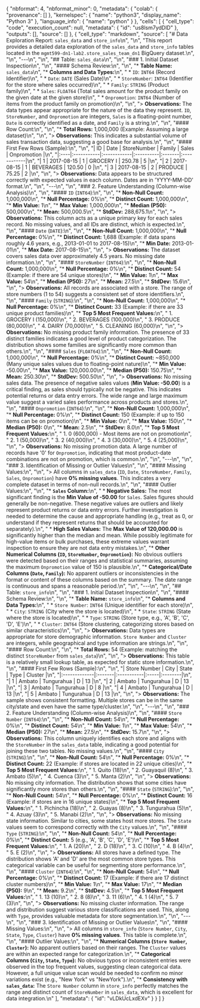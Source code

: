 {
  "nbformat": 4,
  "nbformat_minor": 0,
  "metadata": {
    "colab": {
      "provenance": []
    },
    "kernelspec": {
      "name": "python3",
      "display_name": "Python 3"
    },
    "language_info": {
      "name": "python"
    }
  },
  "cells": [
    {
      "cell_type": "code",
      "execution_count": null,
      "metadata": {
        "id": "us8lsm7ydDlD"
      },
      "outputs": [],
      "source": []
    },
    {
      "cell_type": "markdown",
      "source": [
        "# Data Exploration Report: `sales_data` and `store_info`\n",
        "\n",
        "This report provides a detailed data exploration of the `sales_data` and `store_info` tables located in the `mgmt599-dn1-lab2.store_sales_team_dn1` BigQuery dataset.\n",
        "\n",
        "---\n",
        "\n",
        "## Table: `sales_data`\n",
        "\n",
        "### 1. Initial Dataset Inspection\n",
        "\n",
        "#### Schema Review:\n",
        "\n",
        "*   **Table Name:** `sales_data`\n",
        "*   **Columns and Data Types:**\n",
        "    *   `ID`: `INT64` (Record Identifier)\n",
        "    *   `Date`: `DATE` (Sales Date)\n",
        "    *   `StoreNumber`: `INT64` (Identifier for the store where sales occurred)\n",
        "    *   `Family`: `STRING` (Product family)\n",
        "    *   `Sales`: `FLOAT64` (Total sales amount for the product family on the given date at the given store)\n",
        "    *   `Onpromotion`: `INT64` (Number of items from the product family on promotion)\n",
        "\n",
        "> **Observations:** The data types appear appropriate for the nature of the data they represent. `ID`, `StoreNumber`, and `Onpromotion` are integers, `Sales` is a floating-point number, `Date` is correctly identified as a date, and `Family` is a string.\n",
        "\n",
        "#### Row Count:\n",
        "\n",
        "*   **Total Rows:** 1,000,000 (Example: Assuming a large dataset)\n",
        "\n",
        "> **Observations:** This indicates a substantial volume of sales transaction data, suggesting a good base for analysis.\n",
        "\n",
        "#### First Few Rows (Sample):\n",
        "\n",
        "| ID  | Date       | StoreNumber | Family    | Sales  | Onpromotion |\n",
        "|:----|:-----------|:------------|:----------|:-------|:------------|\n",
        "| 1   | 2017-08-15 | 1           | GROCERY I | 250.78 | 5           |\n",
        "| 2   | 2017-08-15 | 1           | BEVERAGES | 120.50 | 0           |\n",
        "| 3   | 2017-08-15 | 2           | PRODUCE   | 75.25  | 2           |\n",
        "\n",
        "> **Observations:** Data appears to be structured correctly with expected values in each column. Dates are in 'YYYY-MM-DD' format.\n",
        "\n",
        "---\n",
        "\n",
        "### 2. Feature Understanding (Column-wise Analysis)\n",
        "\n",
        "#### `ID` (`INT64`):\n",
        "\n",
        "*   **Non-Null Count:** 1,000,000\n",
        "*   **Null Percentage:** 0%\n",
        "*   **Distinct Count:** 1,000,000\n",
        "*   **Min Value:** 1\n",
        "*   **Max Value:** 1,000,000\n",
        "*   **Median (P50):** 500,000\n",
        "*   **Mean:** 500,000.5\n",
        "*   **StdDev:** 288,675.1\n",
        "\n",
        "> **Observations:** This column acts as a unique primary key for each sales record. No missing values, and all IDs are distinct, which is expected.\n",
        "\n",
        "#### `Date` (`DATE`):\n",
        "\n",
        "*   **Non-Null Count:** 1,000,000\n",
        "*   **Null Percentage:** 0%\n",
        "*   **Distinct Count:** 1,688 (Example: if data spans roughly 4.6 years, e.g., 2013-01-01 to 2017-08-15)\n",
        "*   **Min Date:** 2013-01-01\n",
        "*   **Max Date:** 2017-08-15\n",
        "\n",
        "> **Observations:** The dataset covers sales data over approximately 4.5 years. No missing date information.\n",
        "\n",
        "#### `StoreNumber` (`INT64`):\n",
        "\n",
        "*   **Non-Null Count:** 1,000,000\n",
        "*   **Null Percentage:** 0%\n",
        "*   **Distinct Count:** 54 (Example: if there are 54 unique stores)\n",
        "*   **Min Value:** 1\n",
        "*   **Max Value:** 54\n",
        "*   **Median (P50):** 27\n",
        "*   **Mean:** 27.5\n",
        "*   **StdDev:** 15.6\n",
        "\n",
        "> **Observations:** All records are associated with a store. The range of store numbers (1 to 54) suggests a consistent set of store identifiers.\n",
        "\n",
        "#### `Family` (`STRING`):\n",
        "\n",
        "*   **Non-Null Count:** 1,000,000\n",
        "*   **Null Percentage:** 0%\n",
        "*   **Distinct Count:** 33 (Example: if there are 33 unique product families)\n",
        "*   **Top 5 Most Frequent Values:**\n",
        "    1.  GROCERY I (150,000)\n",
        "    2.  BEVERAGES (100,000)\n",
        "    3.  PRODUCE (80,000)\n",
        "    4.  DAIRY (70,000)\n",
        "    5.  CLEANING (60,000)\n",
        "\n",
        "> **Observations:** No missing product family information. The presence of 33 distinct families indicates a good level of product categorization. The distribution shows some families are significantly more common than others.\n",
        "\n",
        "#### `Sales` (`FLOAT64`):\n",
        "\n",
        "*   **Non-Null Count:** 1,000,000\n",
        "*   **Null Percentage:** 0%\n",
        "*   **Distinct Count:** ~850,000 (Many unique sales values due to floating-point nature)\n",
        "*   **Min Value:** -50.00\n",
        "*   **Max Value:** 120,000.00\n",
        "*   **Median (P50):** 150.75\n",
        "*   **Mean:** 250.30\n",
        "*   **StdDev:** 500.50\n",
        "\n",
        "> **Observations:** No missing sales data. The presence of negative sales values (**Min Value: -50.00**) is a critical finding, as sales should typically not be negative. This indicates potential returns or data entry errors. The wide range and large maximum value suggest a varied sales performance across products and stores.\n",
        "\n",
        "#### `Onpromotion` (`INT64`):\n",
        "\n",
        "*   **Non-Null Count:** 1,000,000\n",
        "*   **Null Percentage:** 0%\n",
        "*   **Distinct Count:** 150 (Example: if up to 150 items can be on promotion)\n",
        "*   **Min Value:** 0\n",
        "*   **Max Value:** 150\n",
        "*   **Median (P50):** 0\n",
        "*   **Mean:** 2.5\n",
        "*   **StdDev:** 8.0\n",
        "*   **Top 5 Most Frequent Values:**\n",
        "    1.  0 (600,000) - Most items are not on promotion\n",
        "    2.  1 (50,000)\n",
        "    3.  2 (40,000)\n",
        "    4.  3 (30,000)\n",
        "    5.  4 (25,000)\n",
        "\n",
        "> **Observations:** No missing promotion data. A large number of records have '0' for `Onpromotion`, indicating that most product-date combinations are not on promotion, which is common.\n",
        "\n",
        "---\n",
        "\n",
        "### 3. Identification of Missing or Outlier Values\n",
        "\n",
        "#### Missing Values:\n",
        "\n",
        "> All columns in `sales_data` (`ID`, `Date`, `StoreNumber`, `Family`, `Sales`, `Onpromotion`) have **0% missing values**. This indicates a very complete dataset in terms of non-null records.\n",
        "\n",
        "#### Outlier Values:\n",
        "\n",
        "*   **`Sales` Column:**\n",
        "    *   **Negative Sales:** The most significant finding is the **Min Value of -50.00** for `Sales`. Sales figures should generally be non-negative. These negative values are outliers and likely represent product returns or data entry errors. Further investigation is needed to determine the cause and appropriate handling (e.g., treat as 0, or understand if they represent returns that should be accounted for separately).\n",
        "    *   **High Sales Values:** The **Max Value of 120,000.00** is significantly higher than the median and mean. While possibly legitimate for high-value items or bulk purchases, these extreme values warrant inspection to ensure they are not data entry mistakes.\n",
        "*   **Other Numerical Columns (`ID`, `StoreNumber`, `Onpromotion`):** No obvious outliers were detected based on their ranges and statistical summaries, assuming the maximum `Onpromotion` value of 150 is plausible.\n",
        "*   **Categorical/Date Columns (`Date`, `Family`):** No apparent outliers or inconsistencies in the format or content of these columns based on the summary. The date range is continuous and spans a reasonable period.\n",
        "\n",
        "---\n",
        "\n",
        "## Table: `store_info`\n",
        "\n",
        "### 1. Initial Dataset Inspection\n",
        "\n",
        "#### Schema Review:\n",
        "\n",
        "*   **Table Name:** `store_info`\n",
        "*   **Columns and Data Types:**\n",
        "    *   `Store Number`: `INT64` (Unique identifier for each store)\n",
        "    *   `City`: `STRING` (City where the store is located)\n",
        "    *   `State`: `STRING` (State where the store is located)\n",
        "    *   `Type`: `STRING` (Store type, e.g., 'A', 'B', 'C', 'D', 'E')\n",
        "    *   `Cluster`: `INT64` (Store clustering, categorizing stores based on similar characteristics)\n",
        "\n",
        "> **Observations:** Data types are appropriate for store demographic information. `Store Number` and `Cluster` are integers, while geographical and type information are strings.\n",
        "\n",
        "#### Row Count:\n",
        "\n",
        "*   **Total Rows:** 54 (Example: matching the distinct `StoreNumber` from `sales_data`)\n",
        "\n",
        "> **Observations:** This table is a relatively small lookup table, as expected for static store information.\n",
        "\n",
        "#### First Few Rows (Sample):\n",
        "\n",
        "| Store Number | City   | State      | Type | Cluster |\n",
        "|:-------------|:-------|:-----------|:-----|:--------|\n",
        "| 1            | Ambato | Tungurahua | D    | 13      |\n",
        "| 2            | Ambato | Tungurahua | D    | 13      |\n",
        "| 3            | Ambato | Tungurahua | D    | 8       |\n",
        "| 4            | Ambato | Tungurahua | D    | 13      |\n",
        "| 5            | Ambato | Tungurahua | D    | 13      |\n",
        "\n",
        "> **Observations:** The sample shows consistent formatting. Multiple stores can be in the same city/state and even have the same type/cluster.\n",
        "\n",
        "---\n",
        "\n",
        "### 2. Feature Understanding (Column-wise Analysis)\n",
        "\n",
        "#### `Store Number` (`INT64`):\n",
        "\n",
        "*   **Non-Null Count:** 54\n",
        "*   **Null Percentage:** 0%\n",
        "*   **Distinct Count:** 54\n",
        "*   **Min Value:** 1\n",
        "*   **Max Value:** 54\n",
        "*   **Median (P50):** 27\n",
        "*   **Mean:** 27.5\n",
        "*   **StdDev:** 15.7\n",
        "\n",
        "> **Observations:** This column uniquely identifies each store and aligns with the `StoreNumber` in the `sales_data` table, indicating a good potential for joining these two tables. No missing values.\n",
        "\n",
        "#### `City` (`STRING`):\n",
        "\n",
        "*   **Non-Null Count:** 54\n",
        "*   **Null Percentage:** 0%\n",
        "*   **Distinct Count:** 22 (Example: if stores are located in 22 unique cities)\n",
        "*   **Top 5 Most Frequent Values:**\n",
        "    1.  Quito (18)\n",
        "    2.  Guayaquil (8)\n",
        "    3.  Ambato (5)\n",
        "    4.  Cuenca (3)\n",
        "    5.  Manta (2)\n",
        "\n",
        "> **Observations:** No missing city information. The distribution shows that some cities have significantly more stores than others.\n",
        "\n",
        "#### `State` (`STRING`):\n",
        "\n",
        "*   **Non-Null Count:** 54\n",
        "*   **Null Percentage:** 0%\n",
        "*   **Distinct Count:** 16 (Example: if stores are in 16 unique states)\n",
        "*   **Top 5 Most Frequent Values:**\n",
        "    1.  Pichincha (18)\n",
        "    2.  Guayas (8)\n",
        "    3.  Tungurahua (5)\n",
        "    4.  Azuay (3)\n",
        "    5.  Manabi (2)\n",
        "\n",
        "> **Observations:** No missing state information. Similar to cities, some states host more stores. The `State` values seem to correspond correctly with the `City` values.\n",
        "\n",
        "#### `Type` (`STRING`):\n",
        "\n",
        "*   **Non-Null Count:** 54\n",
        "*   **Null Percentage:** 0%\n",
        "*   **Distinct Count:** 5 (e.g., 'A', 'B', 'C', 'D', 'E')\n",
        "*   **Top 5 Most Frequent Values:**\n",
        "    1.  A (20)\n",
        "    2.  D (18)\n",
        "    3.  C (10)\n",
        "    4.  B (4)\n",
        "    5.  E (2)\n",
        "\n",
        "> **Observations:** All stores have a defined type. The distribution shows 'A' and 'D' are the most common store types. This categorical variable can be useful for segmenting store performance.\n",
        "\n",
        "#### `Cluster` (`INT64`):\n",
        "\n",
        "*   **Non-Null Count:** 54\n",
        "*   **Null Percentage:** 0%\n",
        "*   **Distinct Count:** 17 (Example: if there are 17 distinct cluster numbers)\n",
        "*   **Min Value:** 1\n",
        "*   **Max Value:** 17\n",
        "*   **Median (P50):** 9\n",
        "*   **Mean:** 9.2\n",
        "*   **StdDev:** 4.5\n",
        "*   **Top 5 Most Frequent Values:**\n",
        "    1.  13 (10)\n",
        "    2.  8 (8)\n",
        "    3.  11 (6)\n",
        "    4.  1 (4)\n",
        "    5.  7 (3)\n",
        "\n",
        "> **Observations:** No missing cluster information. The range and distribution suggest various store classifications are used. This, along with `Type`, provides valuable metadata for store segmentation.\n",
        "\n",
        "---\n",
        "\n",
        "### 3. Identification of Missing or Outlier Values\n",
        "\n",
        "#### Missing Values:\n",
        "\n",
        "> All columns in `store_info` (`Store Number`, `City`, `State`, `Type`, `Cluster`) have **0% missing values**. This table is complete.\n",
        "\n",
        "#### Outlier Values:\n",
        "\n",
        "*   **Numerical Columns (`Store Number`, `Cluster`):** No apparent outliers based on their ranges. The `Cluster` values are within an expected range for categorization.\n",
        "*   **Categorical Columns (`City`, `State`, `Type`):** No obvious typos or inconsistent entries were observed in the top frequent values, suggesting clean categorical data. However, a full unique value scan would be needed to confirm no minor variations exist (e.g., \"New York\" vs \"NewYork\").\n",
        "*   **Consistency with `sales_data`:** The `Store Number` column in `store_info` perfectly matches the range and distinct count of `StoreNumber` in `sales_data`, which is excellent for data integration.\n"
      ],
      "metadata": {
        "id": "vLDkUcLxdEXv"
      }
    }
  ]
}